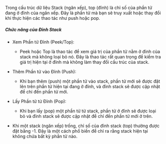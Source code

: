 Trong cấu trúc dữ liệu Stack (ngăn xếp), top (đỉnh) là chỉ số của phần tử đang ở đỉnh của ngăn xếp. Đây là phần tử mà bạn sẽ truy xuất hoặc thay đổi khi thực hiện các thao tác như push hoặc pop.
##### Chức năng của Đỉnh Stack
- Xem Phần tử Đỉnh (Peek/Top):

    - Peek hoặc Top là thao tác để xem giá trị của phần tử nằm ở đỉnh của stack mà không loại bỏ nó. Đây là thao tác rất quan trọng để kiểm tra giá trị hiện tại ở đỉnh mà không làm thay đổi cấu trúc của stack.
- Thêm Phần tử vào Đỉnh (Push):

    - Khi bạn thêm (push) một phần tử vào stack, phần tử mới sẽ được đặt lên trên phần tử hiện tại đang ở đỉnh, và đỉnh stack sẽ được cập nhật để chỉ đến phần tử mới.
- Lấy Phần tử từ Đỉnh (Pop):

    - Khi bạn lấy (pop) một phần tử từ stack, phần tử ở đỉnh sẽ được loại bỏ và đỉnh stack sẽ được cập nhật để chỉ đến phần tử mới ở trên.
- Khi một stack (ngăn xếp) trống, chỉ số của đỉnh stack (top) thường được đặt bằng -1. Đây là một cách phổ biến để chỉ ra rằng stack hiện tại không chứa bất kỳ phần tử nào.